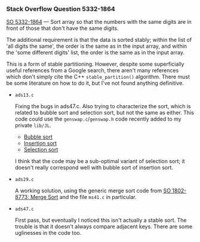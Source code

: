 ### Stack Overflow Question 5332-1864

[SO 5332-1864](https://stackoverflow.com/q/53321864) &mdash;
Sort array so that the numbers with the same digits are in front of
those that don't have the same digits.

The additional requirement is that the data is sorted stably; within the
list of 'all digits the same', the order is the same as in the input
array, and within the 'some different digits' list, the order is the
same as in the input array.

This is a form of stable partitioning.  However, despite some
superficially useful references from a Google search, there aren't many
references which don't simply cite the C++ `stable_partition()`
algorithm.  There must be some literature on how to do it, but I've not
found anything definitive.

* `ads13.c`

  Fixing the bugs in ads47.c.  Also trying to characterize the sort, which
  is related to bubble sort and selection sort, but not the same as either.
  This code could use the `genswap.c`/`genswap.h` code recently added to my
  private `lib/JL`.

  * [Bubble sort](https://en.wikipedia.org/wiki/Bubble_sort)
  * [Insertion sort](https://en.wikipedia.org/wiki/Insertion_sort)
  * [Selection sort](https://en.wikipedia.org/wiki/Selection_sort)

  I think that the code may be a sub-optimal variant of selection sort;
  it doesn't really correspond well with bubble sort of insertion sort.

* `ads29.c`

  A working solution, using the generic merge sort code from [SO
  1802-8773: Merge Sort](https://github.com/jleffler/soq/tree/master/src/so-1882-8773)
  and the file `ms41.c` in particular.

* `ads47.c`

  First pass, but eventually I noticed this isn't actually a stable
  sort.  The trouble is that it doesn't always compare adjacent keys.
  There are some uglinesses in the code too.
